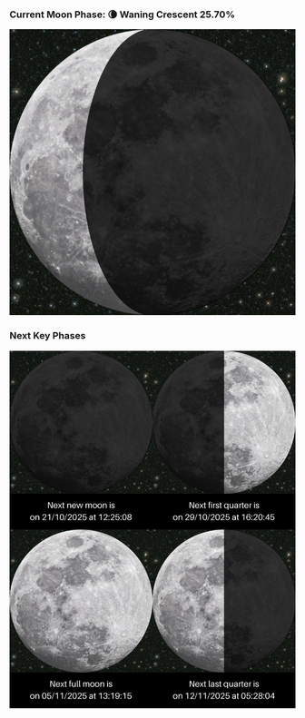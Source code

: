 ### Current Moon Phase: 🌘 Waning Crescent 25.70%
![Moon Phase](moonphase.png)
### Next Key Phases
![Gallery](gallery.png)